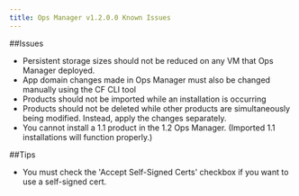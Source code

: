 ```yaml
---
title: Ops Manager v1.2.0.0 Known Issues
---
```


##Issues

* Persistent storage sizes should not be reduced on any VM that Ops Manager deployed.
* App domain changes made in Ops Manager must also be changed manually using the CF CLI tool
* Products should not be imported while an installation is occurring
* Products should not be deleted while other products are simultaneously being modified. Instead, apply the changes separately.
* You cannot install a 1.1 product in the 1.2 Ops Manager. (Imported 1.1 installations will function properly.)

##Tips

* You must check the 'Accept Self-Signed Certs' checkbox if you want to use a self-signed cert.